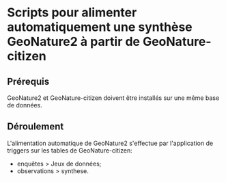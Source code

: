 # Scripts pour alimenter automatiquement une synthèse GeoNature2 à partir de GeoNature-citizen

## Prérequis

GeoNature2 et GeoNature-citizen doivent être installés sur une même base de données.

## Déroulement

L'alimentation automatique de GeoNature2 s'effectue par l'application de triggers sur les tables de GeoNature-citizen:
* enquêtes > Jeux de données;
* observations > synthese.

